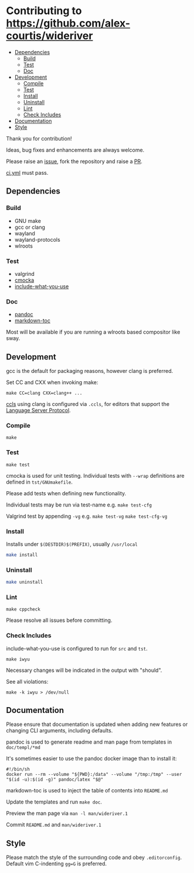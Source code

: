 # Contributing to https://github.com/alex-courtis/wideriver

<!-- toc -->

- [Dependencies](#dependencies)
  * [Build](#build)
  * [Test](#test)
  * [Doc](#doc)
- [Development](#development)
  * [Compile](#compile)
  * [Test](#test-1)
  * [Install](#install)
  * [Uninstall](#uninstall)
  * [Lint](#lint)
  * [Check Includes](#check-includes)
- [Documentation](#documentation)
- [Style](#style)

<!-- tocstop -->

Thank you for contribution!

Ideas, bug fixes and enhancements are always welcome.

Please raise an [issue](https://github.com/alex-courtis/wideriver/issues), fork the repository and raise a [PR](https://github.com/alex-courtis/wideriver/pulls).

[ci.yml](.github/workflows/ci.yml) must pass.

## Dependencies

### Build
* GNU make
* gcc or clang
* wayland
* wayland-protocols
* wlroots

### Test
* valgrind
* [cmocka](https://cmocka.org/)
* [include-what-you-use](https://include-what-you-use.org/)

### Doc
* [pandoc](https://pandoc.org)
* [markdown-toc](https://github.com/jonschlinkert/markdown-toc)

Most will be available if you are running a wlroots based compositor like sway.

## Development

gcc is the default for packaging reasons, however clang is preferred.

Set CC and CXX when invoking make:

`make CC=clang CXX=clang++ ...`

[ccls](https://github.com/MaskRay/ccls) using clang is configured via `.ccls`, for editors that support the [Language Server Protocol](https://microsoft.github.io/language-server-protocol/).

### Compile

`make`

### Test

`make test`

cmocka is used for unit testing. Individual tests with `--wrap` definitions are defined in `tst/GNUmakefile`.

Please add tests when defining new functionality.

Individual tests may be run via test-name e.g.
`make test-cfg`

Valgrind test by appending `-vg` e.g.
`make test-vg`
`make test-cfg-vg`

### Install

Installs under `$(DESTDIR)$(PREFIX)`, usually `/usr/local`

```sh
make install
```

### Uninstall

```sh
make uninstall
```

### Lint

`make cppcheck`

Please resolve all issues before committing.

### Check Includes

include-what-you-use is configured to run for `src` and `tst`.

`make iwyu`

Necessary changes will be indicated in the output with "should".

See all violations:

`make -k iwyu > /dev/null`

## Documentation

Please ensure that documentation is updated when adding new features or changing CLI arguments, including defaults.

pandoc is used to generate readme and man page from templates in `doc/templ/*md`

It's sometimes easier to use the pandoc docker image than to install it:
```
#!/bin/sh
docker run --rm --volume "${PWD}:/data" --volume "/tmp:/tmp" --user "$(id -u):$(id -g)" pandoc/latex "$@"
```

markdown-toc is used to inject the table of contents into `README.md`

Update the templates and run `make doc`.

Preview the man page via `man -l man/wideriver.1`

Commit `README.md` and `man/wideriver.1`

## Style

Please match the style of the surrounding code and obey `.editorconfig`. Default vim C-indenting `gg=G` is preferred.

